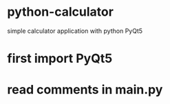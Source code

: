 # python-calculator
simple calculator application with python PyQt5

# first import PyQt5
# read comments in main.py
